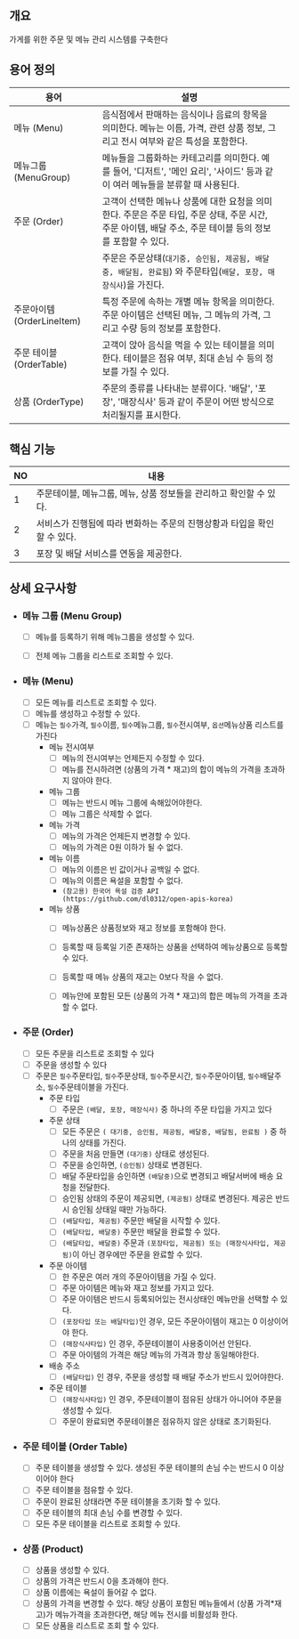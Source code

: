 ## 개요

가게를 위한 주문 및 메뉴 관리 시스템를 구축한다

## 용어 정의

| 용어                    | 설명                                                                                           |                                                 |
|-----------------------|----------------------------------------------------------------------------------------------|-------------------------------------------------|
| 메뉴 (Menu)             | 음식점에서 판매하는 음식이나 음료의 항목을 의미한다. 메뉴는 이름, 가격, 관련 상품 정보, 그리고 전시 여부와 같은 특성을 포함한다.                  |                                                 |
| 메뉴그룹 (MenuGroup)      | 메뉴들을 그룹화하는 카테고리를 의미한다. 예를 들어, '디저트', '메인 요리', '사이드' 등과 같이 여러 메뉴들을 분류할 때 사용된다.                |                                                 |
| 주문 (Order)            | 고객이 선택한 메뉴나 상품에 대한 요청을 의미한다. 주문은 주문 타입, 주문 상태, 주문 시간, 주문 아이템, 배달 주소, 주문 테이블 등의 정보를 포함할 수 있다. |  |
|                       | 주문은 주문상턔(`대기중, 승인됨, 제공됨, 배달중, 배달됨, 완료됨`) 와 주문타입(`배달, 포장, 매장식사`)을 가진다.                        |
| 주문아이템 (OrderLineItem) | 특정 주문에 속하는 개별 메뉴 항목을 의미한다. 주문 아이템은 선택된 메뉴, 그 메뉴의 가격, 그리고 수량 등의 정보를 포함한다.                     |                                                 |
| 주문 테이블 (OrderTable)   | 고객이 앉아 음식을 먹을 수 있는 테이블을 의미한다. 테이블은 점유 여부, 최대 손님 수 등의 정보를 가질 수 있다.                            |                                                 |
| 상품 (OrderType)        | 주문의 종류를 나타내는 분류이다. '배달', '포장', '매장식사' 등과 같이 주문이 어떤 방식으로 처리될지를 표시한다.                          |                                                 |

## 핵심 기능

| NO | 내용                                  |  |
|----|-------------------------------------------|----------|
| 1  | 주문테이블, 메뉴그룹, 메뉴, 상품 정보들을 관리하고 확인할 수 있다.   |          |
| 2  | 서비스가 진행됨에 따라 변화하는 주문의 진행상황과 타입을 확인할 수 있다. |          |
| 3  | 포장 및 배달 서비스를 연동을 제공한다.                    |          |

## 상세 요구사항

- ### 메뉴 그룹 (**Menu Group**)
    - [ ] 메뉴를 등록하기 위해 메뉴그룹을 생성할 수 있다.
    - [ ] 전체 메뉴 그룹을 리스트로 조회할 수 있다.


- ### 메뉴 (**Menu**)
    - [ ] 모든 메뉴를 리스트로 조회할 수 있다.
    - [ ] 메뉴를 생성하고 수정할 수 있다.
    - [ ] 메뉴는 `필수`가격, `필수`이름, `필수`메뉴그룹, `필수`전시여부, `옵션`메뉴상품 리스트를 가진다
        - 메뉴 전시여부
            - [ ] 메뉴의 전시여부는 언제든지 수정할 수 있다.
            - [ ] 메뉴를 전시하려면 (상품의 가격 * 재고)의 합이 메뉴의 가격을 초과하지 않아야 한다.
        - 메뉴 그룹
            - [ ] 메뉴는 반드시 메뉴 그룹에 속해있어야한다.
            - [ ] 메뉴 그룹은 삭제할 수 없다.
        - 메뉴 가격
            - [ ] 메뉴의 가격은 언제든지 변경할 수 있다.
            - [ ] 메뉴의 가격은 0원 이하가 될 수 없다.
        - 메뉴 이름
            - [ ] 메뉴의 이름은 빈 값이거나 공백일 수 없다.
            - [ ] 메뉴의 이름은 욕설을 포함할 수 없다. 
            - `(참고용) 한국어 욕설 검증 API (https://github.com/dl0312/open-apis-korea)`
        - 메뉴 상품
            - [ ] 메뉴상품은 상품정보와 재고 정보를 포함해야 한다.
            - [ ] 등록할 때 등록일 기준 존재하는 상품을 선택하여 메뉴상품으로 등록할 수 있다.
            - [ ] 등록할 때 메뉴 상품의 재고는 0보다 작을 수 없다.
            - [ ] 메뉴안에 포함된 모든 (상품의 가격 * 재고)의 합은 메뉴의 가격을 초과할 수 없다.


- ### 주문 (**Order**)
    - [ ] 모든 주문을 리스트로 조회할 수 있다
    - [ ] 주문을 생성할 수 있다
    - [ ] 주문은 `필수`주문타입, `필수`주문상태, `필수`주문시간, `필수`주문아이템, `필수`배달주소, `필수`주문테이블을 가진다.
        - 주문 타입
            - [ ] 주문은 `(배달, 포장, 매장식사)` 중 하나의 주문 타입을 가지고 있다
        - 주문 상태
            - [ ] 모든 주문은 `( 대기중, 승인됨, 제공됨, 배달중, 배달됨, 완료됨 )` 중 하나의 상태를 가진다.
            - [ ] 주문을 처음 만들면 `(대기중)` 상태로 생성된다.
            - [ ] 주문을 승인하면, `(승인됨)` 상태로 변경된다.
            - [ ] 배달 주문타입을 승인하면 `(배달중)`으로 변경되고 배달서버에 배송 요청을 전달한다.
            - [ ] 승인됨 상태의 주문이 제공되면, `(제공됨)` 상태로 변경된다. 제공은 반드시 승인됨 상태일 때만 가능하다.
            - [ ] `(배달타입, 제공됨)` 주문만 배달을 시작할 수 있다.
            - [ ] `(배달타입, 배달중)` 주문만 배달을 완료할 수 있다.
            - [ ] `(배달타입, 배달중)` 주문과 `(포장타입, 제공됨) 또는 (매장식사타입, 제공됨)`이 아닌 경우에만 주문을 완료할 수 있다.

        - 주문 아이템
            - [ ] 한 주문은 여러 개의 주문아이템을 가질 수 있다.
            - [ ] 주문 아이템은 메뉴와 재고 정보를 가지고 있다.
            - [ ] 주문 아이템은 반드시 등록되어있는 전시상태인 메뉴만을 선택할 수 있다.
            - [ ] `(포장타입 또는 배달타입)`인 경우, 모든 주문아이템이 재고는 0 이상이어야 한다.
            - [ ] `(매장식사타입)` 인 경우, 주문테이블이 사용중이어선 안된다.
            - [ ] 주문 아이템의 가격은 해당 메뉴의 가격과 항상 동일해야한다.
        - 배송 주소
            - [ ] `(배달타입)` 인 경우, 주문을 생성할 때 배달 주소가 반드시 있어야한다.
        - 주문 테이블
            - [ ] `(매장식사타입)` 인 경우, 주문테이블이 점유된 상태가 아니어야 주문을 생성할 수 있다.
            - [ ] 주문이 완료되면 주문테이블은 점유하지 않은 상태로 초기화된다.

- ### 주문 테이블 (**Order Table**)
    - [ ] 주문 테이블을 생성할 수 있다. 생성된 주문 테이블의 손님 수는 반드시 0 이상이어야 한다
    - [ ] 주문 테이블을 점유할 수 있다.
    - [ ] 주문이 완료된 상태라면 주문 테이블을 초기화 할 수 있다.
    - [ ] 주문 테이블의 최대 손님 수를 변경할 수 있다.
    - [ ] 모든 주문 테이블을 리스트로 조회할 수 있다.

- ### 상품 (**Product**)
    - [ ] 상품을 생성할 수 있다.
    - [ ] 상품의 가격은 반드시 0을 초과해야 한다.
    - [ ] 상품 이름에는 욕설이 들어갈 수 없다.
    - [ ] 상품의 가격을 변경할 수 있다. 해당 상품이 포함된 메뉴들에서 (상품 가격*재고)가 메뉴가격을 초과한다면, 해당 메뉴 전시를 비활성화 한다.
    - [ ] 모든 상품을 리스트로 조회 할 수 있다.
